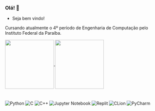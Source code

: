 ### Olá! 👋

-  Seja bem vindo!

Cursando atualmente o 4º período de Engenharia de Computação pelo Instituto Federal da Paraíba.

<a href="https://github.com/anuraghazra/github-readme-stats">
  <img height="160em" align="center" src="https://github-readme-stats.vercel.app/api?username=wesley1wilson&count_private=true&show_icons=true&theme=aura&hide_border=true"/>
</a>
<a href="https://github.com/anuraghazra/convoychat">
  <img height="160em" align="center" src="https://github-readme-stats.vercel.app/api/top-langs/?username=wesley1wilson&theme=aura&hide=CMake,jupyter%20notebook&layout=compact&hide_border=true" />
</a>

<h1> </h1>

![Python](https://img.shields.io/badge/python-3670A0?style=for-the-badge&logo=python&logoColor=ffdd54)
![C](https://img.shields.io/badge/c-%2300599C.svg?style=for-the-badge&logo=c&logoColor=white)
![C++](https://img.shields.io/badge/c++-%2300599C.svg?style=for-the-badge&logo=c%2B%2B&logoColor=white)
![Jupyter Notebook](https://img.shields.io/badge/jupyter-%23FA0F00.svg?style=for-the-badge&logo=jupyter&logoColor=white)
![Replit](https://img.shields.io/badge/Replit-DD1200?style=for-the-badge&logo=Replit&logoColor=white)
![CLion](https://img.shields.io/badge/CLion-black?style=for-the-badge&logo=clion&logoColor=white)
![PyCharm](https://img.shields.io/badge/pycharm-143?style=for-the-badge&logo=pycharm&logoColor=black&color=black&labelColor=green)

